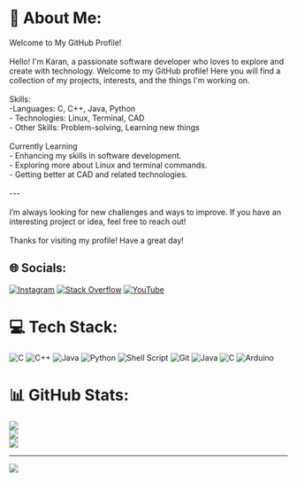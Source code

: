 # 💫 About Me:
Welcome to My GitHub Profile!<br><br>Hello! I'm Karan, a passionate software developer who loves to explore and create with technology. Welcome to my GitHub profile! Here you will find a collection of my projects, interests, and the things I'm working on.<br><br>Skills:<br>-Languages: C, C++, Java, Python<br>- Technologies: Linux, Terminal, CAD<br>- Other Skills: Problem-solving, Learning new things<br><br>Currently Learning<br>- Enhancing my skills in software development.<br>- Exploring more about Linux and terminal commands.<br>- Getting better at CAD and related technologies.<br><br>---<br><br>I’m always looking for new challenges and ways to improve. If you have an interesting project or idea, feel free to reach out!<br><br>Thanks for visiting my profile! Have a great day!<br>


## 🌐 Socials:
[![Instagram](https://img.shields.io/badge/Instagram-%23E4405F.svg?logo=Instagram&logoColor=white)](https://instagram.com/karankatur) [![Stack Overflow](https://img.shields.io/badge/-Stackoverflow-FE7A16?logo=stack-overflow&logoColor=white)](https://stackoverflow.com/users/14634606) [![YouTube](https://img.shields.io/badge/YouTube-%23FF0000.svg?logo=YouTube&logoColor=white)](https://youtube.com/@UC6NInDkzf5YAU5oHikFFFOA) 

# 💻 Tech Stack:
![C](https://img.shields.io/badge/c-%2300599C.svg?style=for-the-badge&logo=c&logoColor=white) ![C++](https://img.shields.io/badge/c++-%2300599C.svg?style=for-the-badge&logo=c%2B%2B&logoColor=white) ![Java](https://img.shields.io/badge/java-%23ED8B00.svg?style=for-the-badge&logo=openjdk&logoColor=white) ![Python](https://img.shields.io/badge/python-3670A0?style=for-the-badge&logo=python&logoColor=ffdd54) ![Shell Script](https://img.shields.io/badge/shell_script-%23121011.svg?style=for-the-badge&logo=gnu-bash&logoColor=white) ![Git](https://img.shields.io/badge/git-%23F05033.svg?style=for-the-badge&logo=git&logoColor=white) ![Java](https://img.shields.io/badge/java-%23ED8B00.svg?style=for-the-badge&logo=openjdk&logoColor=white) ![C](https://img.shields.io/badge/c-%2300599C.svg?style=for-the-badge&logo=c&logoColor=white) ![Arduino](https://img.shields.io/badge/-Arduino-00979D?style=for-the-badge&logo=Arduino&logoColor=white)
# 📊 GitHub Stats:
![](https://github-readme-stats.vercel.app/api?username=karankatur&theme=gruvbox&hide_border=false&include_all_commits=false&count_private=false)<br/>
![](https://github-readme-streak-stats.herokuapp.com/?user=karankatur&theme=gruvbox&hide_border=false)<br/>
![](https://github-readme-stats.vercel.app/api/top-langs/?username=karankatur&theme=gruvbox&hide_border=false&include_all_commits=false&count_private=false&layout=compact)

---
[![](https://visitcount.itsvg.in/api?id=karankatur&icon=0&color=2)](https://visitcount.itsvg.in)
